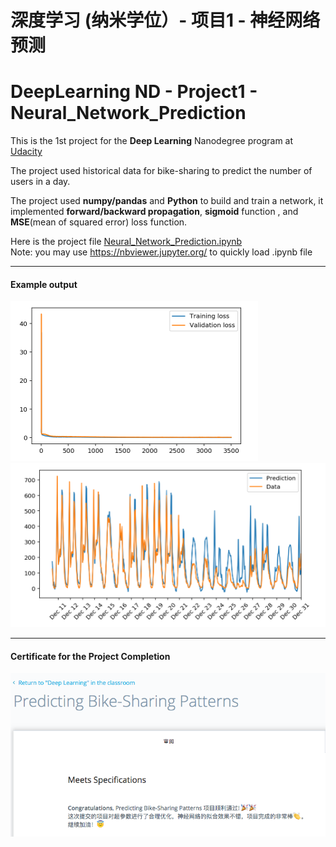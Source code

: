 # 深度学习 (纳米学位）- 项目1 - 神经网络预测 
# DeepLearning ND - Project1 - Neural_Network_Prediction

[//]: # (Image References)
[image1.1]: ./example1.png
[image1.2]: ./example2.png
[image2]: ./Pass.png

This is the 1st project for the **Deep Learning** Nanodegree program at [Udacity](https://cn.udacity.com/course/deep-learning-nanodegree--nd101-cn-advanced)

The project used historical data for bike-sharing to predict the number of users in a day. 

The project used **numpy/pandas** and **Python** to build and train a network, it implemented **forward/backward propagation**, **sigmoid** function , and **MSE**(mean of squared error) loss function.

Here is the project file [Neural_Network_Prediction.ipynb](Neural_Network_Prediction.ipynb)   
Note:  you may use https://nbviewer.jupyter.org/ to quickly load .ipynb file

---
#### Example output 

![alt text][image1.1]
![alt text][image1.2]

---
#### Certificate for the Project Completion
![alt text][image2]
